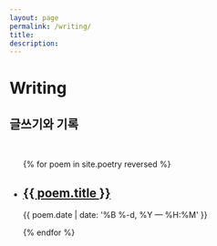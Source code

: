 ```yaml
---
layout: page
permalink: /writing/
title: 
description: 
---
```


<div class="header-bar">
  <h1>Writing</h1>
  <h2 class="title-description">글쓰기와 기록</h2>
  <br/>
</div>

<ul class="post-list">
{% for poem in site.poetry reversed %}
    <li>
        <h2><a class="poem-title" href="{{ poem.url | prepend: site.baseurl }}">{{ poem.title }}</a></h2>
        <p class="post-meta">{{ poem.date | date: '%B %-d, %Y — %H:%M' }}</p>
      </li>
{% endfor %}
</ul>